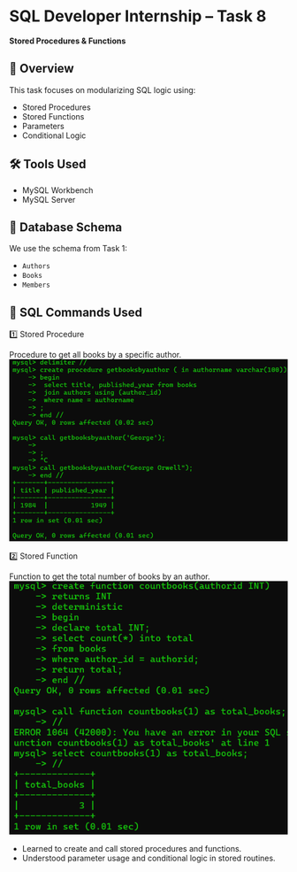 # SQL Developer Internship – Task 8  
**Stored Procedures & Functions**

## 📌 Overview
This task focuses on modularizing SQL logic using:
- Stored Procedures
- Stored Functions
- Parameters
- Conditional Logic

## 🛠 Tools Used
- MySQL Workbench
- MySQL Server

## 📂 Database Schema
We use the schema from Task 1:
- `Authors`
- `Books`
- `Members`

## 📜 SQL Commands Used
1️⃣ Stored Procedure

Procedure to get all books by a specific author.
![image_alt](https://github.com/TTeerrtthh/Elevate_Labs_Day-8/blob/74525b27dfd05d94d0922e47630727203181168e/1.png)

2️⃣ Stored Function

Function to get the total number of books by an author.
![image_alt](https://github.com/TTeerrtthh/Elevate_Labs_Day-8/blob/74525b27dfd05d94d0922e47630727203181168e/2.png)


- Learned to create and call stored procedures and functions.
- Understood parameter usage and conditional logic in stored routines.
